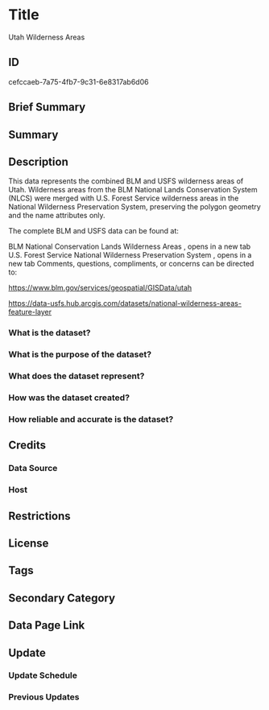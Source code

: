 # Title

Utah Wilderness Areas

## ID

cefccaeb-7a75-4fb7-9c31-6e8317ab6d06

## Brief Summary

## Summary

## Description

This data represents the combined BLM and USFS wilderness areas of Utah. Wilderness areas from the BLM National Lands Conservation System (NLCS) were merged with U.S. Forest Service wilderness areas in the National Wilderness Preservation System, preserving the polygon geometry and the name attributes only.

The complete BLM and USFS data can be found at:

BLM National Conservation Lands Wilderness Areas
, opens in a new tab
U.S. Forest Service National Wilderness Preservation System
, opens in a new tab
Comments, questions, compliments, or concerns can be directed to:

https://www.blm.gov/services/geospatial/GISData/utah

https://data-usfs.hub.arcgis.com/datasets/national-wilderness-areas-feature-layer

### What is the dataset?

### What is the purpose of the dataset?

### What does the dataset represent?

### How was the dataset created?

### How reliable and accurate is the dataset?

## Credits

### Data Source

### Host

## Restrictions

## License

## Tags

## Secondary Category

## Data Page Link

## Update

### Update Schedule

### Previous Updates
